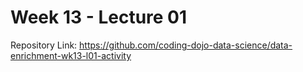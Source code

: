 # Week 13 - Lecture 01

Repository Link: https://github.com/coding-dojo-data-science/data-enrichment-wk13-l01-activity 